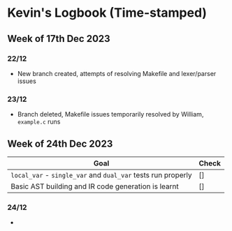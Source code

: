# Kevin's Logbook (Time-stamped)

## Week of 17th Dec 2023
### 22/12
- New branch created, attempts of resolving Makefile and lexer/parser issues

### 23/12
- Branch deleted, Makefile issues temporarily resolved by William, `example.c` runs

## Week of 24th Dec 2023

| Goal | Check |
|-|-|
| `local_var` - `single_var` and `dual_var` tests run properly | [] |
| Basic AST building and IR code generation is learnt | [] |

### 24/12
- 